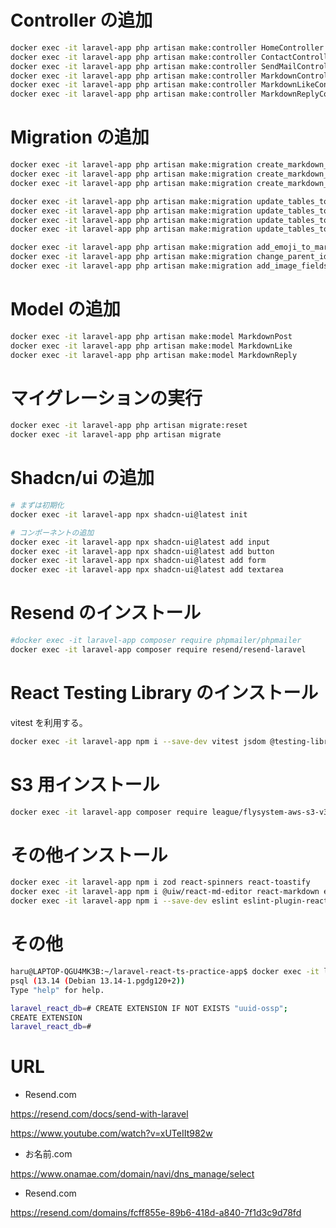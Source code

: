 # Controller の追加

```bash
docker exec -it laravel-app php artisan make:controller HomeController
docker exec -it laravel-app php artisan make:controller ContactController
docker exec -it laravel-app php artisan make:controller SendMailController
docker exec -it laravel-app php artisan make:controller MarkdownController
docker exec -it laravel-app php artisan make:controller MarkdownLikeController
docker exec -it laravel-app php artisan make:controller MarkdownReplyController
```

# Migration の追加

```bash
docker exec -it laravel-app php artisan make:migration create_markdown_posts_table
docker exec -it laravel-app php artisan make:migration create_markdown_likes_table
docker exec -it laravel-app php artisan make:migration create_markdown_replies_table

docker exec -it laravel-app php artisan make:migration update_tables_to_use_uuid --table=users
docker exec -it laravel-app php artisan make:migration update_tables_to_use_uuid --table=markdown_posts
docker exec -it laravel-app php artisan make:migration update_tables_to_use_uuid --table=markdown_likes
docker exec -it laravel-app php artisan make:migration update_tables_to_use_uuid --table=markdown_replies

docker exec -it laravel-app php artisan make:migration add_emoji_to_markdown_likes_table --table=markdown_likes
docker exec -it laravel-app php artisan make:migration change_parent_id_to_markdown_replies_table --table=markdown_replies
docker exec -it laravel-app php artisan make:migration add_image_fields_to_post_table --table=markdown_posts
```

# Model の追加

```bash
docker exec -it laravel-app php artisan make:model MarkdownPost
docker exec -it laravel-app php artisan make:model MarkdownLike
docker exec -it laravel-app php artisan make:model MarkdownReply
```

# マイグレーションの実行

```bash
docker exec -it laravel-app php artisan migrate:reset
docker exec -it laravel-app php artisan migrate
```

# Shadcn/ui の追加

```bash
# まずは初期化
docker exec -it laravel-app npx shadcn-ui@latest init

# コンポーネントの追加
docker exec -it laravel-app npx shadcn-ui@latest add input
docker exec -it laravel-app npx shadcn-ui@latest add button
docker exec -it laravel-app npx shadcn-ui@latest add form
docker exec -it laravel-app npx shadcn-ui@latest add textarea
```

# Resend のインストール

```bash
#docker exec -it laravel-app composer require phpmailer/phpmailer
docker exec -it laravel-app composer require resend/resend-laravel
```

# React Testing Library のインストール

vitest を利用する。

```bash
docker exec -it laravel-app npm i --save-dev vitest jsdom @testing-library/react @testing-library/jest-dom @testing-library/user-event
```

# S3 用インストール

```bash
docker exec -it laravel-app composer require league/flysystem-aws-s3-v3 "^3.0"
```

# その他インストール

```bash
docker exec -it laravel-app npm i zod react-spinners react-toastify
docker exec -it laravel-app npm i @uiw/react-md-editor react-markdown emoji-mart
docker exec -it laravel-app npm i --save-dev eslint eslint-plugin-react eslint-plugin-react-hooks @typescript-eslint/parser @typescript-eslint/eslint-plugin prettier eslint-config-prettier eslint-plugin-prettier

```

# その他

```bash
haru@LAPTOP-QGU4MK3B:~/laravel-react-ts-practice-app$ docker exec -it laravel-db psql -U root -d laravel_react_db
psql (13.14 (Debian 13.14-1.pgdg120+2))
Type "help" for help.

laravel_react_db=# CREATE EXTENSION IF NOT EXISTS "uuid-ossp";
CREATE EXTENSION
laravel_react_db=#
```

# URL

-   Resend.com

https://resend.com/docs/send-with-laravel

https://www.youtube.com/watch?v=xUTeIIt982w

-   お名前.com

https://www.onamae.com/domain/navi/dns_manage/select

-   Resend.com

https://resend.com/domains/fcff855e-89b6-418d-a840-7f1d3c9d78fd
